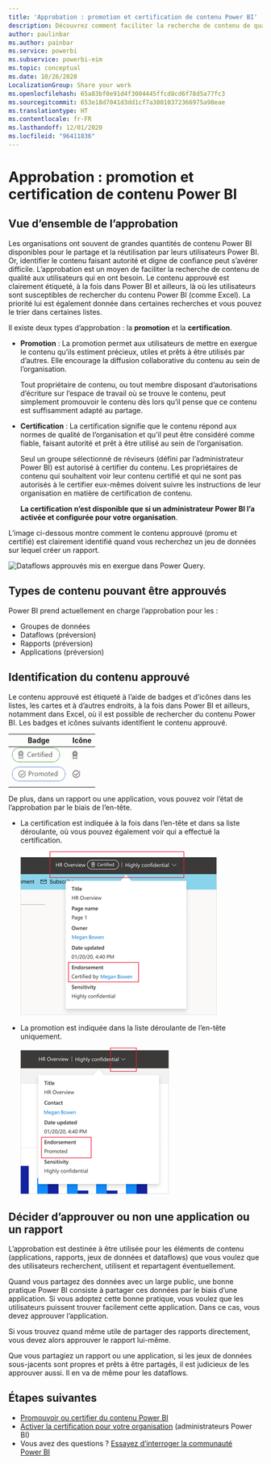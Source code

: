 ```yaml
---
title: 'Approbation : promotion et certification de contenu Power BI'
description: Découvrez comment faciliter la recherche de contenu de qualité grâce à la promotion ou à la certification.
author: paulinbar
ms.author: painbar
ms.service: powerbi
ms.subservice: powerbi-eim
ms.topic: conceptual
ms.date: 10/26/2020
LocalizationGroup: Share your work
ms.openlocfilehash: 65a83bf0e91d4f3004445ffcd8cd6f78d5a77fc3
ms.sourcegitcommit: 653e18d7041d3dd1cf7a38010372366975a98eae
ms.translationtype: HT
ms.contentlocale: fr-FR
ms.lasthandoff: 12/01/2020
ms.locfileid: "96411836"
---
```

# <a name="endorsement---promoting-and-certifying-power-bi-content"></a>Approbation : promotion et certification de contenu Power BI

## <a name="endorsement-overview"></a>Vue d’ensemble de l’approbation

Les organisations ont souvent de grandes quantités de contenu Power BI disponibles pour le partage et la réutilisation par leurs utilisateurs Power BI. Or, identifier le contenu faisant autorité et digne de confiance peut s’avérer difficile. L’approbation est un moyen de faciliter la recherche de contenu de qualité aux utilisateurs qui en ont besoin. Le contenu approuvé est clairement étiqueté, à la fois dans Power BI et ailleurs, là où les utilisateurs sont susceptibles de rechercher du contenu Power BI (comme Excel). La priorité lui est également donnée dans certaines recherches et vous pouvez le trier dans certaines listes.

Il existe deux types d’approbation : la **promotion** et la **certification**.

* **Promotion** : La promotion permet aux utilisateurs de mettre en exergue le contenu qu’ils estiment précieux, utiles et prêts à être utilisés par d’autres. Elle encourage la diffusion collaborative du contenu au sein de l’organisation.

    Tout propriétaire de contenu, ou tout membre disposant d’autorisations d’écriture sur l’espace de travail où se trouve le contenu, peut simplement promouvoir le contenu dès lors qu’il pense que ce contenu est suffisamment adapté au partage.

* **Certification** : La certification signifie que le contenu répond aux normes de qualité de l’organisation et qu’il peut être considéré comme fiable, faisant autorité et prêt à être utilisé au sein de l’organisation.

    Seul un groupe sélectionné de réviseurs (défini par l’administrateur Power BI) est autorisé à certifier du contenu. Les propriétaires de contenu qui souhaitent voir leur contenu certifié et qui ne sont pas autorisés à le certifier eux-mêmes doivent suivre les instructions de leur organisation en matière de certification de contenu.

    **La certification n’est disponible que si un administrateur Power BI l’a activée et configurée pour votre organisation**.

L’image ci-dessous montre comment le contenu approuvé (promu et certifié) est clairement identifié quand vous recherchez un jeu de données sur lequel créer un rapport.

![Dataflows approuvés mis en exergue dans Power Query.](media/service-endorsement-overview/power-bi-content-endorsement-dataset-select.png)

## <a name="content-types-that-can-be-endorsed"></a>Types de contenu pouvant être approuvés
Power BI prend actuellement en charge l’approbation pour les :
* Groupes de données
* Dataflows (préversion)
* Rapports (préversion)
* Applications (préversion)

## <a name="identifying-endorsed-content"></a>Identification du contenu approuvé

Le contenu approuvé est étiqueté à l’aide de badges et d’icônes dans les listes, les cartes et à d’autres endroits, à la fois dans Power BI et ailleurs, notamment dans Excel, où il est possible de rechercher du contenu Power BI. Les badges et icônes suivants identifient le contenu approuvé.

|Badge|Icône|
|---------|---------|
|![Capture d’écran du badge de certification.](media/service-endorsement-overview/certified-badge.png)|![Capture d’écran de l’icône de certification.](media/service-endorsement-overview/certified-icon.png)|
|![Capture d’écran du badge de promotion.](media/service-endorsement-overview/promoted-badge.png)|![Capture d’écran de l’icône de promotion.](media/service-endorsement-overview/promoted-icon.png)|
|||

De plus, dans un rapport ou une application, vous pouvez voir l’état de l’approbation par le biais de l’en-tête.
* La certification est indiquée à la fois dans l’en-tête et dans sa liste déroulante, où vous pouvez également voir qui a effectué la certification.

    ![Capture d’écran montrant un badge de certification dans un en-tête de rapport.](media/service-endorsement-overview/certification-report-header.png)

* La promotion est indiquée dans la liste déroulante de l’en-tête uniquement.
 
    ![Capture d’écran montrant un badge de promotion dans un en-tête de rapport.](media/service-endorsement-overview/promotion-report-header.png)

## <a name="deciding-whether-to-endorse-an-app-or-a-report"></a>Décider d’approuver ou non une application ou un rapport

L’approbation est destinée à être utilisée pour les éléments de contenu (applications, rapports, jeux de données et dataflows) que vous voulez que des utilisateurs recherchent, utilisent et repartagent éventuellement.

Quand vous partagez des données avec un large public, une bonne pratique Power BI consiste à partager ces données par le biais d’une application. Si vous adoptez cette bonne pratique, vous voulez que les utilisateurs puissent trouver facilement cette application. Dans ce cas, vous devez approuver l’application. 

Si vous trouvez quand même utile de partager des rapports directement, vous devez alors approuver le rapport lui-même. 

Que vous partagiez un rapport ou une application, si les jeux de données sous-jacents sont propres et prêts à être partagés, il est judicieux de les approuver aussi. Il en va de même pour les dataflows.  

## <a name="next-steps"></a>Étapes suivantes

* [Promouvoir ou certifier du contenu Power BI](service-endorse-content.md)
* [Activer la certification pour votre organisation](../admin/service-admin-setup-certification.md) (administrateurs Power BI)
* Vous avez des questions ? [Essayez d’interroger la communauté Power BI](https://community.powerbi.com/)